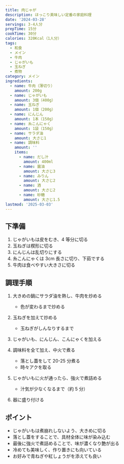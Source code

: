 ```yaml
---
title: 肉じゃが
description: ほっこり美味しい定番の家庭料理
date: '2024-03-28'
servings: 3-4人分
prepTime: 15分
cookTime: 30分
calories: 320Kcal（1人分）
tags:
  - 和食
  - メイン
  - 牛肉
  - じゃがいも
  - 玉ねぎ
  - 煮物
category: メイン
ingredients:
  - name: 牛肉（薄切り）
    amount: 200g
  - name: じゃがいも
    amount: 3個（400g）
  - name: 玉ねぎ
    amount: 1個（200g）
  - name: にんじん
    amount: 1本（150g）
  - name: 糸こんにゃく
    amount: 1袋（150g）
  - name: サラダ油
    amount: 大さじ1
  - name: 調味料
    amount: ''
    items:
      - name: だし汁
        amount: 400ml
      - name: 醤油
        amount: 大さじ3
      - name: みりん
        amount: 大さじ2
      - name: 酒
        amount: 大さじ2
      - name: 砂糖
        amount: 大さじ1.5
lastmod: '2025-03-03'
---
```


## 下準備

1. じゃがいもは皮をむき、4 等分に切る
2. 玉ねぎは楔形に切る
3. にんじんは乱切りにする
4. 糸こんにゃくは 3cm 長さに切り、下茹でする
5. 牛肉は食べやすい大きさに切る

## 調理手順

1. 大きめの鍋にサラダ油を熱し、牛肉を炒める

   - 色が変わるまで炒める

2. 玉ねぎを加えて炒める

   - 玉ねぎがしんなりするまで

3. じゃがいも、にんじん、こんにゃくを加える

4. 調味料を全て加え、中火で煮る

   - 落とし蓋をして 20-25 分煮る
   - 時々アクを取る

5. じゃがいもに火が通ったら、強火で煮詰める

   - 汁気が少なくなるまで（約 5 分）

6. 器に盛り付ける

## ポイント

- じゃがいもは煮崩れしないよう、大きめに切る
- 落とし蓋をすることで、具材全体に味が染み込む
- 最後に強火で煮詰めることで、味が濃くなり艶が出る
- 冷めても美味しく、作り置きにも向いている
- お好みで青ねぎや紅しょうがを添えても良い
